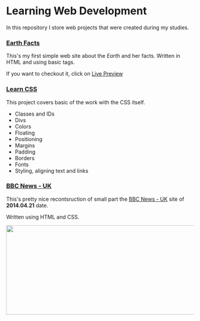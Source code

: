 # Learning Web Development
In this repository I store web projects that were created during my studies.

### [Earth Facts](../master/EarthFacts)
This's my first simple web site about the _Earth_ and her facts. Written in HTML and using basic tags.

If you want to checkout it, click on [Live Preview](http://176.32.230.47/earth-ivanmagda.com/)

### [Learn CSS](../master/CSS/LearnCSS)
This project covers basic of the work with the CSS itself.
* Classes and IDs
* Divs
* Colors
* Floating
* Positioning
* Margins
* Padding
* Borders
* Fonts
* Styling, aligning text and links

### [BBC News - UK](../master/CSS/BBC)
This's pretty nice recontsruction of small part the [BBC News - UK](http://web.archive.org/web/20140402131524/http://www.bbc.co.uk/news/uk/) site of **2014.04.21** date.

Written using HTML and CSS.

<img src="https://github.com/vanyaland/LearningWebDevelopment/blob/master/Screenshots/BBC/bbc_screenshot.png" width="640" height="240">

